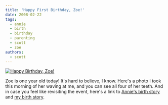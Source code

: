 ```yaml
---
title: 'Happy First Birthday, Zoe!'
date: 2008-02-22
tags:
  - annie
  - birth
  - birthday
  - parenting
  - scott
  - zoe
authors:
  - scott
---
```


[![Happy Birthday, Zoe!](/images/2284127746_15476a73cf.jpg)](http://www.flickr.com/photos/spaceninja/2284127746/)

Zoe is one year old today! It's hard to believe, I know. Here's a photo I took this morning of her waving at me, and you can see all four of her teeth. And in case you feel like revisiting the event, here's a link to [Annie's birth story](/blog/2007/zoes-birth-story/) and [my birth story](/what-it-was-like-for-me/).
